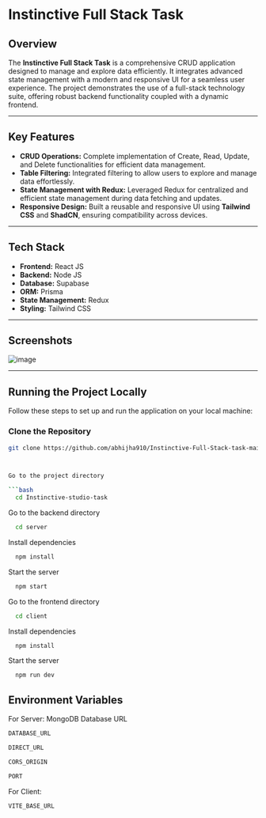# Instinctive Full Stack Task

## Overview
The **Instinctive Full Stack Task** is a comprehensive CRUD application designed to manage and explore data efficiently. It integrates advanced state management with a modern and responsive UI for a seamless user experience. The project demonstrates the use of a full-stack technology suite, offering robust backend functionality coupled with a dynamic frontend.

---

## Key Features

- **CRUD Operations:** Complete implementation of Create, Read, Update, and Delete functionalities for efficient data management.
- **Table Filtering:** Integrated filtering to allow users to explore and manage data effortlessly.
- **State Management with Redux:** Leveraged Redux for centralized and efficient state management during data fetching and updates.
- **Responsive Design:** Built a reusable and responsive UI using **Tailwind CSS** and **ShadCN**, ensuring compatibility across devices.

---

## Tech Stack

- **Frontend:** React JS  
- **Backend:** Node JS  
- **Database:** Supabase  
- **ORM:** Prisma  
- **State Management:** Redux  
- **Styling:** Tailwind CSS  

---

## Screenshots
![image](https://github.com/user-attachments/assets/20dbae68-83a9-4771-9f99-b7a3eca67a7b)

---

## Running the Project Locally

Follow these steps to set up and run the application on your local machine:

### Clone the Repository
```bash
git clone https://github.com/abhijha910/Instinctive-Full-Stack-task-main.git



Go to the project directory

```bash
  cd Instinctive-studio-task
```


Go to the backend directory

```bash
  cd server
```

Install dependencies

```bash
  npm install
```

Start the server

```bash
  npm start
```

Go to the frontend directory

```bash
  cd client
```

Install dependencies

```bash
  npm install
```

Start the server

```bash
  npm run dev
```

## Environment Variables
For Server:
MongoDB Database URL 
```bash
DATABASE_URL
```
```bash
DIRECT_URL
```
```bash
CORS_ORIGIN
```
```bash
PORT
```
For Client:
```bash
VITE_BASE_URL
```
